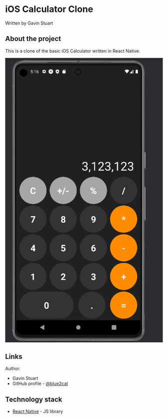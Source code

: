 # iOS Calculator Clone
Written by Gavin Stuart

## About the project

This is a clone of the basic iOS Calculator written in React Native. 

![alt text](/design/image-1.png)

## Links

Author:

- Gavin Stuart
- GitHub profile - [@blue2cat](https://github.com/blue2cat)

## Technology stack

- [React Native](https://reactnative.dev/) - JS library
